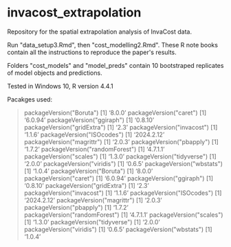 # invacost_extrapolation
Repository for the spatial extrapolation analysis of InvaCost data.

Run "data_setup3.Rmd", then "cost_modelling2.Rmd". These R note books contain all the instructions to reproduce the paper's results.

Folders "cost_models" and "model_preds" contain 10 bootstraped replicates of model objects and predictions.

Tested in Windows 10, R version 4.4.1

Pacakges used:

> packageVersion("Boruta")
[1] ‘8.0.0’
> packageVersion("caret")
[1] ‘6.0.94’
> packageVersion("ggiraph")
[1] ‘0.8.10’
> packageVersion("gridExtra")
[1] ‘2.3’
> packageVersion("invacost")
[1] ‘1.1.6’
> packageVersion("ISOcodes")
[1] ‘2024.2.12’
> packageVersion("magrittr")
[1] ‘2.0.3’
> packageVersion("pbapply")
[1] ‘1.7.2’
> packageVersion("randomForest")
[1] ‘4.7.1.1’
> packageVersion("scales")
[1] ‘1.3.0’
> packageVersion("tidyverse")
[1] ‘2.0.0’
> packageVersion("viridis")
[1] ‘0.6.5’
> packageVersion("wbstats")
[1] ‘1.0.4’
> packageVersion("Boruta")
[1] ‘8.0.0’
> packageVersion("caret")
[1] ‘6.0.94’
> packageVersion("ggiraph")
[1] ‘0.8.10’
> packageVersion("gridExtra")
[1] ‘2.3’
> packageVersion("invacost")
[1] ‘1.1.6’
> packageVersion("ISOcodes")
[1] ‘2024.2.12’
> packageVersion("magrittr")
[1] ‘2.0.3’
> packageVersion("pbapply")
[1] ‘1.7.2’
> packageVersion("randomForest")
[1] ‘4.7.1.1’
> packageVersion("scales")
[1] ‘1.3.0’
> packageVersion("tidyverse")
[1] ‘2.0.0’
> packageVersion("viridis")
[1] ‘0.6.5’
> packageVersion("wbstats")
[1] ‘1.0.4’
